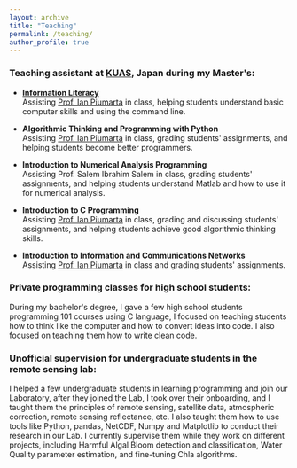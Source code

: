 ```yaml
---
layout: archive
title: "Teaching"
permalink: /teaching/
author_profile: true
---
```


<!-- {% include base_path %}

{% for post in site.teaching reversed %}
  {% include archive-single.html %}
{% endfor %} -->


### Teaching assistant at [KUAS](https://www.kuas.ac.jp/en/), Japan during my Master's:
-   **[Information Literacy](https://kuas.org/wiki/doku.php?id=class:il:main)**\
Assisting [Prof. Ian Piumarta](https://www.piumarta.com/cv/) in class, helping students understand basic computer skills and using the command line. 

-   **Algorithmic Thinking and Programming with Python**\
Assisting [Prof. Ian Piumarta](https://www.piumarta.com/cv/) in class, grading students' assignments, and helping students become better programmers.

-   **Introduction to Numerical Analysis Programming**\
Assisting Prof. Salem Ibrahim Salem in class, grading students' assignments, and helping students understand Matlab and how to use it for numerical analysis.

-   **Introduction to C Programming**\
Assisting [Prof. Ian Piumarta](https://www.piumarta.com/cv/) in class, grading and discussing students' assignments, and helping students achieve good algorithmic thinking skills.

-   **Introduction to Information and Communications Networks**\
Assisting [Prof. Ian Piumarta](https://www.piumarta.com/cv/) in class and grading students' assignments.

### Private programming classes for high school students:
During my bachelor's degree, I gave a few high school students programming 101 courses using C language, I focused on teaching students how to think like the computer and how to convert ideas into code. I also focused on teaching them how to write clean code.

### Unofficial supervision for undergraduate students in the remote sensing lab:
I helped a few undergraduate students in learning programming and join our Laboratory, after they joined the Lab, I took over their onboarding, and I taught them the principles of remote sensing, satellite data, atmospheric correction, remote sensing reflectance, etc. I also taught them how to use tools like Python, pandas, NetCDF, Numpy and Matplotlib to conduct their research in our Lab. I currently supervise them while they work on different projects, including Harmful Algal Bloom detection and classification, Water Quality parameter estimation, and fine-tuning Chla algorithms.